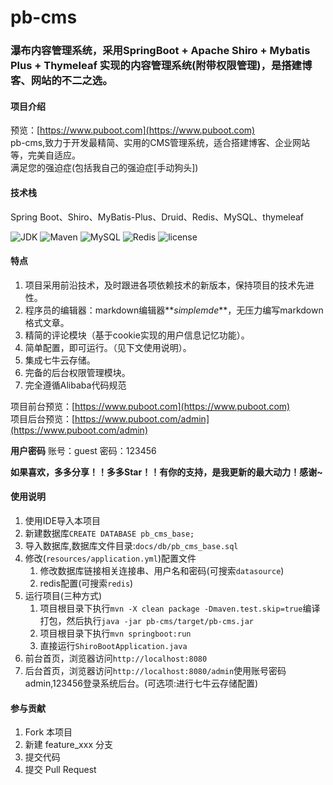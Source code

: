 # pb-cms
### 瀑布内容管理系统，采用SpringBoot + Apache Shiro + Mybatis Plus + Thymeleaf 实现的内容管理系统(附带权限管理)，是搭建博客、网站的不二之选。

#### 项目介绍
预览：[https://www.puboot.com](https://www.puboot.com)<br/>
pb-cms,致力于开发最精简、实用的CMS管理系统，适合搭建博客、企业网站等，完美自适应。<br/>
满足您的强迫症(包括我自己的强迫症[手动狗头])<br/>
#### 技术栈
Spring Boot、Shiro、MyBatis-Plus、Druid、Redis、MySQL、thymeleaf<br/>

![JDK](https://img.shields.io/badge/JDK-1.8-green.svg)
![Maven](https://img.shields.io/badge/Maven-3.3.9-green.svg)
![MySQL](https://img.shields.io/badge/MySQL-5.7-green.svg)
![Redis](https://img.shields.io/badge/Redis-3.0.503-green.svg)
![license](https://img.shields.io/badge/license-MIT-yellow.svg)

#### 特点

1. 项目采用前沿技术，及时跟进各项依赖技术的新版本，保持项目的技术先进性。
2. 程序员的编辑器：markdown编辑器**_simplemde_**，无压力编写markdown格式文章。
3. 精简的评论模块（基于cookie实现的用户信息记忆功能）。
4. 简单配置，即可运行。（见下文使用说明）。
5. 集成七牛云存储。
6. 完备的后台权限管理模块。
7. 完全遵循Alibaba代码规范

项目前台预览：[https://www.puboot.com](https://www.puboot.com)<br/>
项目后台预览：[https://www.puboot.com/admin](https://www.puboot.com/admin)<br/>

**用户密码**
账号：guest 密码：123456<br/>

**如果喜欢，多多分享！！多多Star！！有你的支持，是我更新的最大动力！感谢~**


#### 使用说明

1. 使用IDE导入本项目
2. 新建数据库`CREATE DATABASE pb_cms_base;`
3. 导入数据库,数据库文件目录:`docs/db/pb_cms_base.sql`
4. 修改(`resources/application.yml`)配置文件
   1. 修改数据库链接相关连接串、用户名和密码(可搜索`datasource`)
   2. redis配置(可搜索`redis`)
5. 运行项目(三种方式)
   1. 项目根目录下执行`mvn -X clean package -Dmaven.test.skip=true`编译打包，然后执行`java -jar pb-cms/target/pb-cms.jar`
   2. 项目根目录下执行`mvn springboot:run`
   3. 直接运行`ShiroBootApplication.java`
6. 前台首页，浏览器访问`http://localhost:8080`
7. 后台首页，浏览器访问`http://localhost:8080/admin`使用账号密码admin,123456登录系统后台。(可选项:进行七牛云存储配置)



#### 参与贡献

1. Fork 本项目
2. 新建 feature_xxx 分支
3. 提交代码
4. 提交 Pull Request



